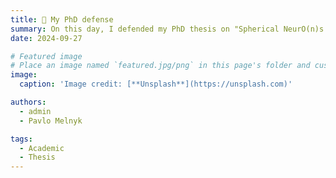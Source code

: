 ```yaml
---
title: 🎉 My PhD defense
summary: On this day, I defended my PhD thesis on "Spherical NeurO(n)s for Geometric Deep Learning"!
date: 2024-09-27

# Featured image
# Place an image named `featured.jpg/png` in this page's folder and customize its options here.
image:
  caption: 'Image credit: [**Unsplash**](https://unsplash.com)'

authors:
  - admin
  - Pavlo Melnyk

tags:
  - Academic
  - Thesis
---
```



